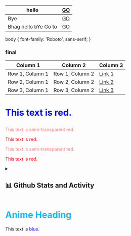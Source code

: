 | hello | [GO](www.github.com) |
| --- | --- |
| Bye| [GO](www.google.com) |
| Bhag hello bYe Go to | [GO](www.google.com) |

body {
  font-family: 'Roboto', sans-serif;
}


### final

| Column 1 | Column 2 | Column 3 |
| --- | --- | --- |
| Row 1, Column 1 | Row 1, Column 2 | [Link 1](https://example.com/link-1) |
| Row 2, Column 1 | Row 2, Column 2 | [Link 2](https://example.com/link-2) |
| Row 3, Column 1 | Row 3, Column 2 | [Link 3](https://example.com/link-3) |

# <p style="color:blue">This text is red.</p>

<p style="color: hsla(0, 100%, 50%, 0.5);">This text is semi-transparent red.</p>

<p style="color: hsl(0, 100%, 50%);">This text is red.</p>

<p style="color: rgba(255, 0, 0, 0.5);">This text is semi-transparent red.</p>

<p style="color: rgb(255, 0, 0);">This text is red.</p>
<details>
<summary><h2>📊 Github Stats and Activity</h2></summary>
# <p style="color: #ff69b4;">This text is Hot pink.</p>
# <p style="color: #00bfff;">This text is Electric Blue.</p>
# <p style="color: #00ff00;">This text is Lime green.</p>
# <p style="color: #bf00ff;">This text is Neon purple.</p>
# <p style="color: #ccff00;">This text is Fluorescent yellow.</p>
# <p style="color: #008080;">This text is Teal.</p>
# <p style="color: #40e0d0;">This text is Turquoise.</p>
# <p style="color: #dc143c;">This text is Crimson.</p>
# <p style="color: #daa520;">This text is Goldenrod.</p>
# <p style="color: #ff00ff;">This text is Magenta.</p>
# <p style="color: #ff7f00;">This text is Orange.</p>
# <p style="color: #00bfff;">This text is Deep sky blue.</p>
# <p style="color: #4b0082;">This text is Indigo.</p>
# <p style="color: #7fff00;">This text is Chartreuse.</p>
# <p style="color: #ff00ff;">This text is Fuchsia.</p>
# <p style="color: #00ffff;">This text is Cyan.</p>
# <p style="color: #ff00ff;">This text is Magenta.</p>
</details>

<h1 style="color: #00bfff;">Anime Heading</h1>

This text is <span style="color: blue;">blue</span>.
